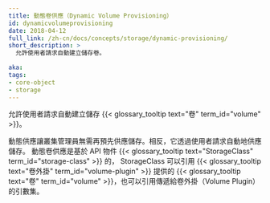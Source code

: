 ```yaml
---
title: 動態卷供應（Dynamic Volume Provisioning）
id: dynamicvolumeprovisioning
date: 2018-04-12
full_link: /zh-cn/docs/concepts/storage/dynamic-provisioning/
short_description: >
  允許使用者請求自動建立儲存卷。

aka: 
tags:
- core-object
- storage
---
```


<!--
---
title: Dynamic Volume Provisioning
id: dynamicvolumeprovisioning
date: 2018-04-12
full_link: /docs/concepts/storage/dynamic-provisioning
short_description: >
  Allows users to request automatic creation of storage  Volumes.

aka: 
tags:
- core-object
- storage
---
-->

<!--
 Allows users to request automatic creation of storage  {{< glossary_tooltip text="Volumes" term_id="volume" >}}.
-->

 允許使用者請求自動建立儲存 {{< glossary_tooltip text="卷" term_id="volume" >}}。

<!--more--> 

<!--
Dynamic provisioning eliminates the need for cluster administrators to pre-provision storage. Instead, it automatically provisions storage by user request. Dynamic volume provisioning is based on an API object, {{< glossary_tooltip text="StorageClass" term_id="storage-class" >}}, referring to a {{< glossary_tooltip text="Volume Plugin" term_id="volume-plugin" >}} that provisions a {{< glossary_tooltip text="Volume" term_id="volume" >}} and the set of parameters to pass to the Volume Plugin.
-->

動態供應讓叢集管理員無需再預先供應儲存。相反，它透過使用者請求自動地供應儲存。
動態卷供應是基於 API 物件 {{< glossary_tooltip text="StorageClass" term_id="storage-class" >}} 的，
StorageClass 可以引用 {{< glossary_tooltip text="卷外掛" term_id="volume-plugin" >}} 提供的
{{< glossary_tooltip text="卷" term_id="volume" >}}，也可以引用傳遞給卷外掛（Volume Plugin）的引數集。
